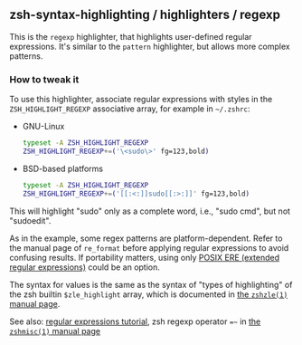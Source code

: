 zsh-syntax-highlighting / highlighters / regexp
------------------------------------------------

This is the `regexp` highlighter, that highlights user-defined regular
expressions. It's similar to the `pattern` highlighter, but allows more complex
patterns.

### How to tweak it

To use this highlighter, associate regular expressions with styles in the
`ZSH_HIGHLIGHT_REGEXP` associative array, for example in `~/.zshrc`:

* GNU-Linux

  ```zsh
  typeset -A ZSH_HIGHLIGHT_REGEXP
  ZSH_HIGHLIGHT_REGEXP+=('\<sudo\>' fg=123,bold)
  ```

* BSD-based platforms

  ```zsh
  typeset -A ZSH_HIGHLIGHT_REGEXP
  ZSH_HIGHLIGHT_REGEXP+=('[[:<:]]sudo[[:>:]]' fg=123,bold)
  ```

This will highlight "sudo" only as a complete word, i.e., "sudo cmd", but not "sudoedit".

As in the example, some regex patterns are platform-dependent. Refer to the 
manual page of `re_format` before applying regular expressions to avoid confusing 
results. If portability matters, using only [POSIX ERE (extended regular 
expressions)][POSIX_ERE] could be an option.

The syntax for values is the same as the syntax of "types of highlighting" of
the zsh builtin `$zle_highlight` array, which is documented in [the `zshzle(1)`
manual page][zshzle-Character-Highlighting].

See also: [regular expressions tutorial][perlretut], zsh regexp operator `=~`
in [the `zshmisc(1)` manual page][zshmisc-Conditional-Expressions]

[POSIX_ERE]: https://pubs.opengroup.org/onlinepubs/9699919799/basedefs/V1_chap09.html#tag_09_04
[zshzle-Character-Highlighting]: http://zsh.sourceforge.net/Doc/Release/Zsh-Line-Editor.html#Character-Highlighting
[perlretut]: http://perldoc.perl.org/perlretut.html
[zshmisc-Conditional-Expressions]: http://zsh.sourceforge.net/Doc/Release/Conditional-Expressions.html#Conditional-Expressions
